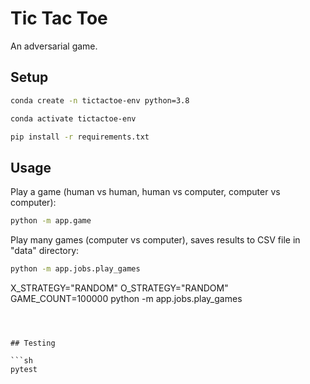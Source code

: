 

# Tic Tac Toe

An adversarial game.

## Setup

```sh
conda create -n tictactoe-env python=3.8
```

```sh
conda activate tictactoe-env
```

```sh
pip install -r requirements.txt
```

## Usage

Play a game (human vs human, human vs computer, computer vs computer):

```sh
python -m app.game
```

Play many games (computer vs computer), saves results to CSV file in "data" directory:

```sh
python -m app.jobs.play_games
```

X_STRATEGY="RANDOM" O_STRATEGY="RANDOM" GAME_COUNT=100000 python -m app.jobs.play_games
```



## Testing

```sh
pytest
```

